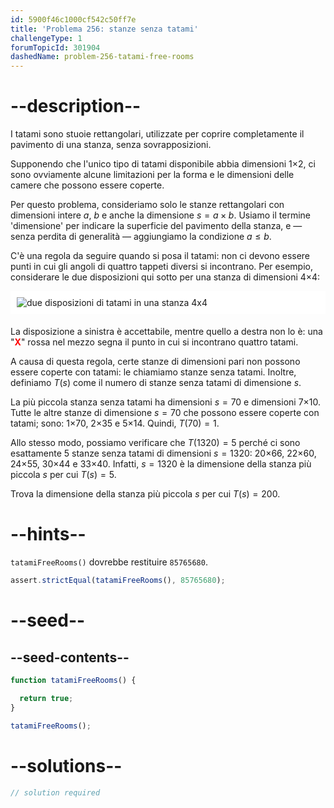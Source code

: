 ```yaml
---
id: 5900f46c1000cf542c50ff7e
title: 'Problema 256: stanze senza tatami'
challengeType: 1
forumTopicId: 301904
dashedName: problem-256-tatami-free-rooms
---
```


# --description--

I tatami sono stuoie rettangolari, utilizzate per coprire completamente il pavimento di una stanza, senza sovrapposizioni.

Supponendo che l'unico tipo di tatami disponibile abbia dimensioni 1×2, ci sono ovviamente alcune limitazioni per la forma e le dimensioni delle camere che possono essere coperte.

Per questo problema, consideriamo solo le stanze rettangolari con dimensioni intere $a$, $b$ e anche la dimensione $s = a \times b$. Usiamo il termine 'dimensione' per indicare la superficie del pavimento della stanza, e — senza perdita di generalità — aggiungiamo la condizione $a ≤ b$.

C'è una regola da seguire quando si posa il tatami: non ci devono essere punti in cui gli angoli di quattro tappeti diversi si incontrano. Per esempio, considerare le due disposizioni qui sotto per una stanza di dimensioni 4×4:

<img alt="due disposizioni di tatami in una stanza 4x4" src="https://cdn.freecodecamp.org/curriculum/project-euler/tatami-free-rooms.gif" style="background-color: white; padding: 10px; display: block; margin-right: auto; margin-left: auto; margin-bottom: 1.2rem;" />

La disposizione a sinistra è accettabile, mentre quello a destra non lo è: una "<strong><span style="color: red;">X</span></strong>" rossa nel mezzo segna il punto in cui si incontrano quattro tatami.

A causa di questa regola, certe stanze di dimensioni pari non possono essere coperte con tatami: le chiamiamo stanze senza tatami. Inoltre, definiamo $T(s)$ come il numero di stanze senza tatami di dimensione $s$.

La più piccola stanza senza tatami ha dimensioni $s = 70$ e dimensioni 7×10. Tutte le altre stanze di dimensione $s = 70$ che possono essere coperte con tatami; sono: 1×70, 2×35 e 5×14. Quindi, $T(70) = 1$.

Allo stesso modo, possiamo verificare che $T(1320) = 5$ perché ci sono esattamente 5 stanze senza tatami di dimensioni $s = 1320$: 20×66, 22×60, 24×55, 30×44 e 33×40. Infatti, $s = 1320$ è la dimensione della stanza più piccola $s$ per cui $T(s) = 5$.

Trova la dimensione della stanza più piccola $s$ per cui $T(s) = 200$.

# --hints--

`tatamiFreeRooms()` dovrebbe restituire `85765680`.

```js
assert.strictEqual(tatamiFreeRooms(), 85765680);
```

# --seed--

## --seed-contents--

```js
function tatamiFreeRooms() {

  return true;
}

tatamiFreeRooms();
```

# --solutions--

```js
// solution required
```
